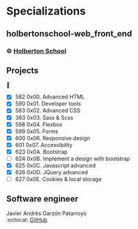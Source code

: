 # Specializations
## holbertonschool-web_front_end
### :copyright: **[Holberton School](https://www.holbertonschool.com/)**

## Projects
:open_file_folder:
* [x] 582 0x00. Advanced HTML
* [x] 590 0x01. Developer tools
* [x] 583 0x02. Advanced CSS
* [x] 363 0x03. Sass & Scss
* [x] 598 0x04. Flexbox
* [x] 599 0x05. Forms
* [x] 600 0x06. Responsive design
* [x] 601 0x07. Accessibility
* [x] 623 0x0A. Bootstrap
* [ ] 624 0x0B. Implement a design with bootstrap
* [x] 625 0x0C. Javascript advanced
* [x] 626 0x0D. JQuery advanced
* [ ] 627 0x0E. Cookies & local storage

## Software engineer
Javier Andrés Garzón Patarroyo  
:octocat: [GitHub](https://github.com/javierandresgp/)
